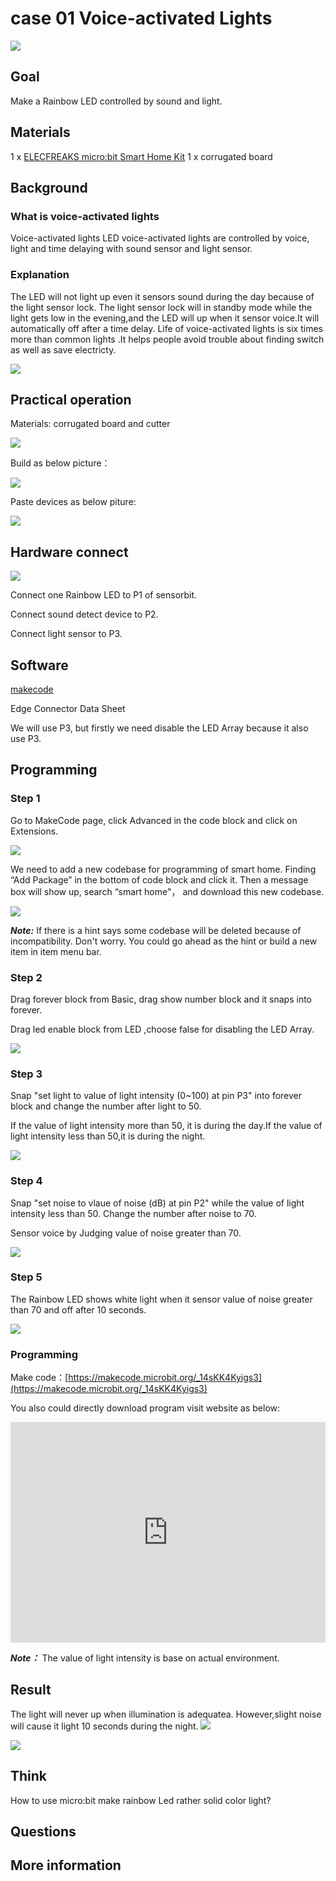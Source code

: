 # case 01 Voice-activated Lights

![](./images/OyHm1YO.jpg)
## Goal



 Make a Rainbow LED controlled by sound and light.

## Materials

 1 x [ELECFREAKS micro:bit Smart Home Kit](https://www.elecfreaks.com/micro-bit-smart-home-kit.html)
 1 x corrugated board

## Background

### What is voice-activated lights
 Voice-activated lights LED voice-activated lights are controlled by voice, light and time delaying with sound sensor and light sensor.
### Explanation
 The LED will not light up even it sensors sound during the day because of the light sensor lock. The light sensor lock will in standby mode while the light gets low in the evening,and the LED will up when it sensor voice.It will automatically off after a time delay. Life of voice-activated lights is six times more than common lights .It helps people avoid trouble about finding switch as well as save electricty. 


![](./images/HbCt288.png)

## Practical operation

Materials: corrugated board and cutter

![](./images/PuJE7uj.jpg)

Build as below picture：

![](./images/Ttp5RK9.jpg)

Paste devices as below piture:

![](./images/7uAAhWi.jpg)


## Hardware connect

![](./images/j3m26Nl.png)

Connect one Rainbow LED to P1 of sensorbit.

Connect sound detect device to P2.

Connect light sensor to P3.

## Software

[makecode](https://makecode.microbit.org/#)

Edge Connector Data Sheet

We will use P3, but firstly we need disable the LED Array because it also use P3.

## Programming

### Step 1
Go to MakeCode page, click Advanced in the code block and click on Extensions.

![](./images/2qCyzQ7.png)

We need to add a new codebase for programming of smart home. Finding “Add Package” in the bottom of code block and click it. Then a message box will show up, search “smart home"， and download this new codebase.

![](./images/QR2s7LD.png)

***Note:*** If there is a hint says some codebase will be deleted because of incompatibility. Don't worry. You could go ahead as the hint or build a new item in item menu bar.

### Step 2

Drag forever block from Basic, drag show number block and it snaps into forever.

Drag led enable block from LED ,choose false for disabling the LED Array.

![](./images/eU2HDxn.png)

### Step 3

Snap "set light to value of light intensity (0~100) at pin P3" into forever block and change the number after light to 50.

If the value of light intensity more than 50, it is during the day.If the value of light intensity less than 50,it is during the night.

![](./images/LNSfyGV.png)

### Step 4

Snap "set noise to vlaue of noise (dB) at pin P2" while the value of light intensity less than 50.
Change the number after noise to 70.

Sensor voice by Judging value of noise greater than 70.

![](./images/gWFFMiV.png)

### Step 5

The Rainbow LED shows white light when it sensor value of noise greater than 70 and off after 10 seconds.


![](./images/McicDIj.png)

### Programming

Make code：[https://makecode.microbit.org/_14sKK4Kyigs3](https://makecode.microbit.org/_14sKK4Kyigs3)

You also could directly download program visit website as below:

<div style="position:relative;height:0;padding-bottom:70%;overflow:hidden;"><iframe style="position:absolute;top:0;left:0;width:100%;height:100%;" src="https://makecode.microbit.org/#pub:_14sKK4Kyigs3" frameborder="0" sandbox="allow-popups allow-forms allow-scripts allow-same-origin"></iframe></div>  

***Note：*** The value of light intensity is base on actual environment.

## Result

The light will never up when illumination is adequatea. However,slight noise will cause it light  10 seconds during the night.
![](./images/31mzhfy.jpg)

![](./images/ymeyq3M.jpg)

## Think

How to use micro:bit make rainbow Led rather solid color light? 

## Questions



## More information  


